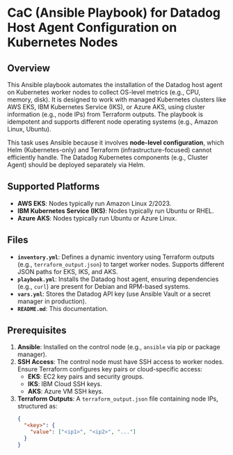 
# CaC (Ansible Playbook) for Datadog Host Agent Configuration on Kubernetes Nodes

## Overview
This Ansible playbook automates the installation of the Datadog host agent on Kubernetes worker nodes to collect OS-level metrics (e.g., CPU, memory, disk). It is designed to work with managed Kubernetes clusters like AWS EKS, IBM Kubernetes Service (IKS), or Azure AKS, using cluster information (e.g., node IPs) from Terraform outputs. The playbook is idempotent and supports different node operating systems (e.g., Amazon Linux, Ubuntu).

This task uses Ansible because it involves **node-level configuration**, which Helm (Kubernetes-only) and Terraform (infrastructure-focused) cannot efficiently handle. The Datadog Kubernetes components (e.g., Cluster Agent) should be deployed separately via Helm.

## Supported Platforms
- **AWS EKS**: Nodes typically run Amazon Linux 2/2023.
- **IBM Kubernetes Service (IKS)**: Nodes typically run Ubuntu or RHEL.
- **Azure AKS**: Nodes typically run Ubuntu or Azure Linux.

## Files
- **`inventory.yml`**: Defines a dynamic inventory using Terraform outputs (e.g., `terraform_output.json`) to target worker nodes. Supports different JSON paths for EKS, IKS, and AKS.
- **`playbook.yml`**: Installs the Datadog host agent, ensuring dependencies (e.g., `curl`) are present for Debian and RPM-based systems.
- **`vars.yml`**: Stores the Datadog API key (use Ansible Vault or a secret manager in production).
- **`README.md`**: This documentation.

## Prerequisites
1. **Ansible**: Installed on the control node (e.g., `ansible` via pip or package manager).
2. **SSH Access**: The control node must have SSH access to worker nodes. Ensure Terraform configures key pairs or cloud-specific access:
   - **EKS**: EC2 key pairs and security groups.
   - **IKS**: IBM Cloud SSH keys.
   - **AKS**: Azure VM SSH keys.
3. **Terraform Outputs**: A `terraform_output.json` file containing node IPs, structured as:
   ```json
   {
     "<key>": {
       "value": ["<ip1>", "<ip2>", "..."]
     }
   }
